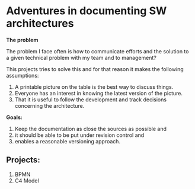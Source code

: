 # Adventures in documenting SW architectures

**The problem**

The problem I face often is how to communicate efforts and the solution to a
given technical problem with my team and to management?

This projects tries to solve this and for that reason it makes the following assumptions:

1. A printable picture on the table is the best way to discuss things.
1. Everyone has an interest in knowing the latest version of the picture.
1. That it is useful to follow the development and track decisions concerning
   the architecture.

**Goals:**

1. Keep the documentation as close the sources as possible and
1. it should be able to be put under revision control and
1. enables a reasonable versioning approach.

## Projects:

1. BPMN
1. C4 Model
